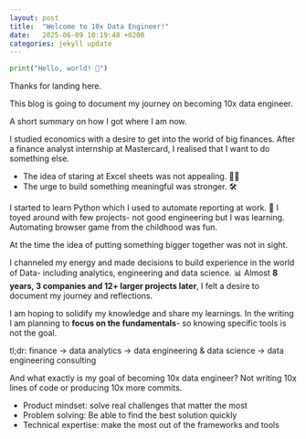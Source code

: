 ```yaml
---
layout: post
title:  "Welcome to 10x Data Engineer!"
date:   2025-06-09 10:19:48 +0200
categories: jekyll update
---
```

```python
print("Hello, world! 👋")
```
Thanks for landing here.

This blog is going to document my journey on becoming 10x data engineer.

A short summary on how I got where I am now.

I studied economics with a desire to get into the world of big finances.
After a finance analyst internship at Mastercard, I realised that I want to do something else.

- The idea of staring at Excel sheets was not appealing. 😵‍💫
- The urge to build something meaningful was stronger. 🛠️

I started to learn Python which I used to automate reporting at work. 🐍
I toyed around with few projects- not good engineering but I was learning.
Automating browser game from the childhood was fun.

At the time the idea of putting something bigger together was not in sight.

I channeled my energy and made decisions to build experience in the world of Data- including analytics, engineering and data science. 📊
Almost **8 years, 3 companies and 12+ larger projects later**, I felt a desire to document my journey and reflections. 

I am hoping to solidify my knowledge and share my learnings. In the writing I am planning to **focus on the fundamentals**- so knowing specific tools is not the goal.

tl;dr:
finance -> data analytics -> data engineering & data science -> data engineering consulting

And what exactly is my goal of becoming 10x data engineer?
Not writing 10x lines of code or producing 10x more commits.

- Product mindset: solve real challenges that matter the most
- Problem solving: Be able to find the best solution quickly
- Technical expertise: make the most out of the frameworks and tools
